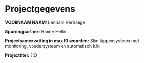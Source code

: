 # Projectgegevens

**VOORNAAM NAAM:** Lennard Verhaege

**Sparringpartner:** Hanne Hellin

**Projectsamenvatting in max 10 woorden:**  Slim kippensysteem met monitoring, voedersysteem en automatisch luik

**Projecttitel:** EiQ
